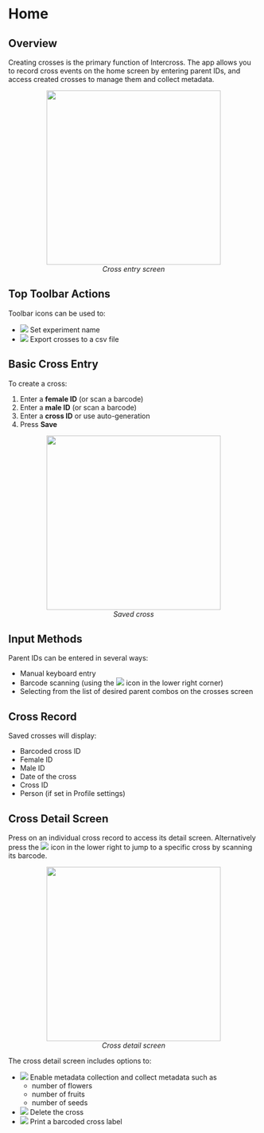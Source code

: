 <link rel="stylesheet" type="text/css" href="_styles/styles.css">

# Home

## Overview

Creating crosses is the primary function of Intercross. The app allows you to record cross events on the home screen by entering parent IDs, and access created crosses to manage them and collect metadata.

<figure align="center" class="image">
<img src="_static/images/cross_entry.png" width="350px">
<figcaption><i>Cross entry screen</i></figcaption>
</figure>

## Top Toolbar Actions

Toolbar icons can be used to:
- <img class="icon" src="_static/icons/flask-empty-outline.png"> Set experiment name
- <img class="icon" src="_static/icons/content-save.png"> Export crosses to a csv file

## Basic Cross Entry

To create a cross:

1. Enter a **female ID** (or scan a barcode)
2. Enter a **male ID** (or scan a barcode)
3. Enter a **cross ID** or use auto-generation
4. Press **Save**

<figure align="center" class="image">
<img src="_static/images/cross_entry_2.png" width="350px">
<figcaption><i>Saved cross</i></figcaption>
</figure>

## Input Methods

Parent IDs can be entered in several ways:
- Manual keyboard entry
- Barcode scanning (using the <img class="icon" src="_static/icons/barcode-scan.png"> icon in the lower right corner)
- Selecting from the list of desired parent combos on the crosses screen
  
## Cross Record

Saved crosses will display:
- Barcoded cross ID
- Female ID
- Male ID
- Date of the cross
- Cross ID
- Person (if set in Profile settings)

## Cross Detail Screen

Press on an individual cross record to access its detail screen. Alternatively press the <img class="icon" src="_static/icons/magnify.png">  icon in the lower right to jump to a specific cross by scanning its barcode.

<figure align="center" class="image">
<img src="_static/images/cross_details.png" width="350px">
<figcaption><i>Cross detail screen</i></figcaption>
</figure>

The cross detail screen includes options to:
- <img class="icon" src="_static/icons/information-outline.png"> Enable metadata collection and collect metadata such as
  - number of flowers
  - number of fruits
  - number of seeds
- <img class="icon" src="_static/icons/delete.png"> Delete the cross
- <img class="icon" src="_static/icons/printer.png"> Print a barcoded cross label